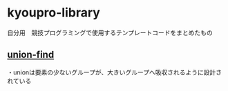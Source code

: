 # kyoupro-library
自分用　競技プログラミングで使用するテンプレートコードをまとめたもの
## [union-find](https://github.com/pakisophia/kyoupro-library/blob/main/union-find.py)
・unionは要素の少ないグループが、大きいグループへ吸収されるように設計されている

